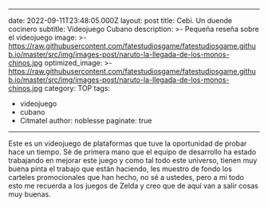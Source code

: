   ---
date: 2022-09-11T23:48:05.000Z
layout: post
title: Cebi. Un duende cocinero
subtitle: Videojuego Cubano 
description: >-
  Pequeña reseña sobre el videojuego 
image: >-
  https://raw.githubusercontent.com/fatestudiosgame/fatestudiosgame.github.io/master/src/img/images-post/naruto-la-llegada-de-los-monos-chinos.jpg
optimized_image: >-
  https://raw.githubusercontent.com/fatestudiosgame/fatestudiosgame.github.io/master/src/img/images-post/naruto-la-llegada-de-los-monos-chinos.jpg
category: TOP
tags:
  - videojuego
  - cubano
  - Citmatel
author: noblesse
paginate: true
---
Este es un videojuego de plataformas que tuve la oportunidad de probar hace un tiempo. Sé de primera mano que el equipo de desarrollo ha estado trabajando en mejorar este juego y como tal todo este universo, tienen muy buena pinta el trabajo que están haciendo, les muestro de fondo los carteles promocionales que han hecho, no sé a ustedes, pero a mi todo esto me recuerda a los juegos de Zelda y creo que de aquí van a salir cosas muy buenas.
